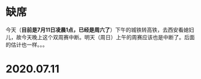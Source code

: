 
# 缺席

今天（**目前是7月11日凌晨1点，已经是周六了**）下午的城铁转高铁，去西安看媳妇儿，故今天晚上这个双周赛中断。明天（周日）上午的周赛应该也是中断了。后面的估计也一样。。。

# 2020.07.11


